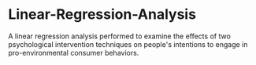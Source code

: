 # Linear-Regression-Analysis
A linear regression analysis performed to examine the effects of two psychological intervention techniques on people's intentions to engage in pro-environmental consumer behaviors.
